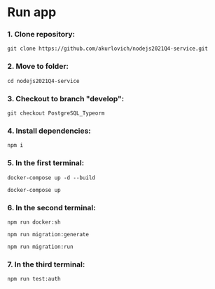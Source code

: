 
# Run app
### 1. Сlone repository:

`git clone https://github.com/akurlovich/nodejs2021Q4-service.git`

### 2. Move to folder:

`cd nodejs2021Q4-service`

### 3. Checkout to branch "develop":

`git checkout PostgreSQL_Typeorm`

### 4. Install dependencies:

`npm i`

### 5. In the **first** terminal:

`docker-compose up -d --build`

`docker-compose up`
### 6. In the **second** terminal:

`npm run docker:sh`

`npm run migration:generate`

`npm run migration:run`

### 7. In the **third** terminal:
`npm run test:auth`


